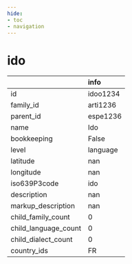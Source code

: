 ```yaml
---
hide:
- toc
- navigation
---
```

# ido
|                      | info     |
|:---------------------|:---------|
| id                   | idoo1234 |
| family_id            | arti1236 |
| parent_id            | espe1236 |
| name                 | Ido      |
| bookkeeping          | False    |
| level                | language |
| latitude             | nan      |
| longitude            | nan      |
| iso639P3code         | ido      |
| description          | nan      |
| markup_description   | nan      |
| child_family_count   | 0        |
| child_language_count | 0        |
| child_dialect_count  | 0        |
| country_ids          | FR       |